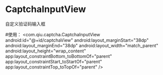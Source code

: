 # CaptchaInputView
自定义验证码输入框

#使用：
<com.qiu.captcha.CaptchaInputView
        android:id="@+id/captchaView"
        android:layout_marginStart="38dp"
        android:layout_marginEnd="38dp"
        android:layout_width="match_parent"
        android:layout_height="wrap_content"
        app:layout_constraintBottom_toBottomOf="parent"
        app:layout_constraintStart_toStartOf="parent"
        app:layout_constraintTop_toTopOf="parent" />
